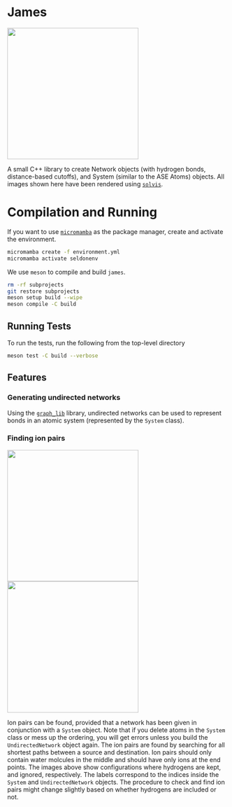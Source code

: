 # James

<img src="https://github.com/amritagos/james/blob/main/resources/hbond_fig.png?raw=true" width="300" />

A small C++ library to create Network objects (with hydrogen bonds, distance-based cutoffs), and System (similar to the ASE Atoms) objects. All images shown here have been rendered using [`solvis`](https://github.com/amritagos/solvis).

# Compilation and Running 

If you want to use [`micromamba`](https://mamba.readthedocs.io/en/latest/user_guide/micromamba.html) as the package manager, create and activate the environment.

```bash
micromamba create -f environment.yml
micromamba activate seldonenv
```

We use `meson` to compile and build `james`. 

```bash
rm -rf subprojects 
git restore subprojects
meson setup build --wipe
meson compile -C build
```

## Running Tests

To run the tests, run the following from the top-level directory

```bash
meson test -C build --verbose
```

## Features

### Generating undirected networks 

Using the [`graph_lib`](https://github.com/seldon-code/graph_lib) library, undirected networks can be used
to represent bonds in an atomic system (represented by the `System` class).

### Finding ion pairs 

<p float="left">
    <img src="https://github.com/amritagos/james/blob/develop/resources/oct_with_hydrogens.png?raw=true" width="300" />
    <img src="https://github.com/amritagos/james/blob/develop/resources/oct_no_hydrogens.png?raw=true" width="300" />
</p>

Ion pairs can be found, provided that a network has been given in conjunction with a `System` object. Note that if you delete atoms in the `System` class or mess up the ordering, you will get errors unless you build the `UndirectedNetwork` object again. The ion pairs are found by searching for all shortest paths between a source and destination. Ion pairs should only contain water molcules in the middle and should have only ions at the end points. The images above show configurations where hydrogens are kept, and ignored, respectively. The labels correspond to the indices inside the `System` and `UndirectedNetwork` objects. The procedure to check and find ion pairs might change slightly based on whether hydrogens are included or not. 
